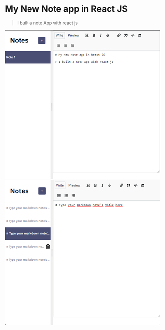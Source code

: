 # My New Note app in React JS

> I built a note App with react js

![](https://github.com/daydy225/react-note-app/blob/master/react-note-app.png)
![](https://github.com/daydy225/react-note-app/blob/master/react-note-app2.png)
